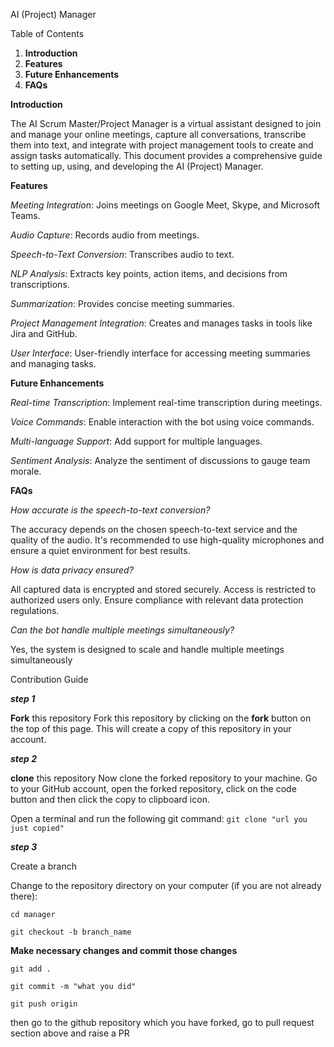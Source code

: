 AI (Project) Manager

Table of Contents

1. **Introduction**
2. **Features**
11. **Future Enhancements**
12. **FAQs**


**Introduction**

The AI Scrum Master/Project Manager is a virtual assistant designed to join and manage your online meetings, capture all conversations, transcribe them into text, and integrate with project management tools to create and assign tasks automatically. This document provides a comprehensive guide to setting up, using, and developing the AI (Project) Manager.


**Features**

_Meeting Integration_: Joins meetings on Google Meet, Skype, and Microsoft Teams.

_Audio Capture_: Records audio from meetings.

_Speech-to-Text Conversion_: Transcribes audio to text.

_NLP Analysis_: Extracts key points, action items, and decisions from transcriptions.

_Summarization_: Provides concise meeting summaries.

_Project Management Integration_: Creates and manages tasks in tools like Jira and GitHub.

_User Interface_: User-friendly interface for accessing meeting summaries and managing tasks.



**Future Enhancements**

_Real-time Transcription_: Implement real-time transcription during meetings.

_Voice Commands_: Enable interaction with the bot using voice commands.

_Multi-language Support_: Add support for multiple languages.

_Sentiment Analysis_: Analyze the sentiment of discussions to gauge team morale.


**FAQs**

_How accurate is the speech-to-text conversion?_

The accuracy depends on the chosen speech-to-text service and the quality of the audio. It's recommended to use high-quality microphones and ensure a quiet environment for best results.

_How is data privacy ensured?_

All captured data is encrypted and stored securely. Access is restricted to authorized users only. Ensure compliance with relevant data protection regulations.

_Can the bot handle multiple meetings simultaneously?_

Yes, the system is designed to scale and handle multiple meetings simultaneously

Contribution Guide

**_step 1_**

**Fork** this repository
Fork this repository by clicking on the **fork** button on the top of this page. This will create a copy of this repository in your account.

_**step 2**_

**clone** this repository
Now clone the forked repository to your machine. Go to your GitHub account, open the forked repository, click on the code button and then click the copy to clipboard icon.

Open a terminal and run the following git command: 
``git clone "url you just copied"``

_**step 3**_

Create a branch

Change to the repository directory on your computer (if you are not already there):

``cd manager``

``git checkout -b branch_name``



**Make necessary changes and commit those changes**


``git add .``

``git commit -m "what you did"``

``git push origin``

then go to the github repository which you have forked, go to pull request section above and raise a PR



